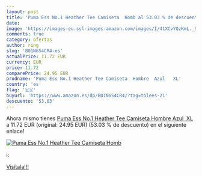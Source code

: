 ```yaml
---
layout: post
title: 'Puma Ess No.1 Heather Tee Camiseta  Homb al 53.03 % de descuento'
date: 
image: 'https://images-eu.ssl-images-amazon.com/images/I/41XCvYQzKmL._SL200_.jpg'
comments: true
category: ofertas
author: ring
slug: 'B01N654CR4-es'
actualPrice: 11.72 EUR
currency: EUR
price: 11.72
comparePrice: 24.95 EUR
prodname: 'Puma Ess No.1 Heather Tee Camiseta  Hombre  Azul   XL'
country: 'es'
flag: '🇪🇸'
buyurl: 'https://www.amazon.es/dp/B01N654CR4/?tag=tolees-21'
descuento: '53.03'
---
```


Ahora mismo tienes [Puma Ess No.1 Heather Tee Camiseta  Hombre  Azul   XL](https://www.amazon.es/dp/B01N654CR4/?tag=tolees-21) a 11.72 EUR (original: 24.95 EUR) (53.03 %  de descuento) en el siguiente enlace!

[![Puma Ess No.1 Heather Tee Camiseta  Homb](https://images-eu.ssl-images-amazon.com/images/I/41XCvYQzKmL._SL200_.jpg)](https://www.amazon.es/dp/B01N654CR4/?tag=tolees-21)

ℹ️:


[Visítala!!!](https://www.amazon.es/dp/B01N654CR4/?tag=tolees-21)
